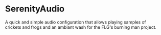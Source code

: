# SerenityAudio
A quick and simple audio configuration that allows playing samples of crickets and frogs and an ambiant wash for the FLG's burning man project.
